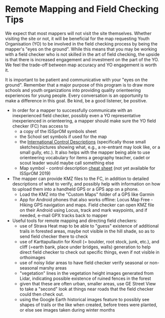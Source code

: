 # Remote Mapping and Field Checking Tips

We expect that most mappers will not visit the site themselves. Whether visiting the site or not, it will be beneficial for the map requesting Youth Organisation \(YO\) to be involved in the field checking process by being the mapper's "eyes on the ground". While this means that you may be working with a field checker who is not skilled in the art of field checking, the upside is that there is increased engagement and investment on the part of the YO. We feel the trade-off between map accuracy and YO engagement is worth it.

It is important to be patient and communicative with your "eyes on the ground". Remember that a major purpose of this program is to draw more schools and youth organizations into providing quality orienteering experiences for young people. Every conversation is an opportunity to make a difference in this goal. Be kind, be a good listener, be positive.

* In order for a mapper to successfully communicate with an inexperienced field checker, possibly even a YO representative inexperienced in orienteering, a mapper should make sure the YO field checker \(FC\) has access to
  * a copy of the ISSprOM symbols sheet
  * the School set symbols if used for the map
  * the [International Control Descriptions](https://onedrive.live.com/?authkey=%21AJNtYrZLRCWuyhc&cid=663580750D0C0BCE&id=663580750D0C0BCE%2118465&parId=663580750D0C0BCE%2118466&o=OneUp) \(specifically those small sketches/pictures showing what, e.g., a re-entrant may look like, or a small gully, etc.\). It also helps with the mapper being able to use orienteering vocabulary for items a geography teacher, cadet or scout leader would maybe call something else
  * Map symbol - control description [cheat sheet](https://www.maprunner.co.uk/iof-control-descriptions/) \(not yet available for ISSprOM 2019\)
* The mapper can provide KMZ files to the FC, in addition to detailed descriptions of what to verify, and possibly help with information on how to upload them into a handheld GPS or a GPS app on a phone.
  * Load the KMZ into the "Custom Maps" folder of a GPS like Garmin
  * App for Android phones that also works offline: Locus Map Free - Hiking GPS navigation and maps. Field checker can open KMZ file on their Android using Locus, track and mark waypoints, and if needed, e-mail GPX tracks back to mapper
* Useful tools for remote mapping and directing field checkers:
  * use of Strava Heat map to be able to "guess" existence of additional trails in forested areas, maybe not visible in the hill shade, so as to send field checker there to check
  * use of Karttapullautin for Knoll \(= boulder, root stock, junk, etc.\), and cliff \(=earth bank, place under bridges, walls\) generation to help direct field checker to check out specific things, even if not visible in orthoimages
  * use of noisy lidar areas to have field checker verify seasonal or non-seasonal marshy areas
  * "vegetation" lines in the vegetation height images generated from Lidar, indicating possible existence of ruined fences in the forest
  * given that these are often urban, smaller areas, use GE Street View to take a "second" look at things near roads that the field checker could then check out.
  * using the Google Earth historical images feature to possibly see shapes of trails or the like when created, before trees were planted, or else see images taken during winter months

